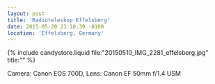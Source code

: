 ```yaml
---
layout: post
title: 'Radioteleskop Effelsberg'
date: 2015-05-20 23:10:39 -0100
location: 'Effelsberg, Germany'
---
```


{% include candystore.liquid file:"20150510_IMG_2281_effelsberg.jpg" title:"" %}

Camera: Canon EOS 700D, Lens: Canon EF 50mm f/1.4 USM
